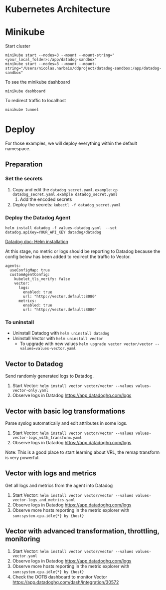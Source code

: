 Kubernetes Architecture
=======================

# Minikube

Start cluster
```
minikube start --nodes=3 --mount --mount-string="<your_local_folder>:/app/datadog-sandbox"
minikube start --nodes=3 --mount --mount-string="/Users/nicolas.narbais/ddproject/datadog-sandbox:/app/datadog-sandbox"
```

To see the minikube dashboard
```
minikube dashboard
```

To redirect traffic to localhost
```
minikube tunnel
```

# Deploy

For those examples, we will deploy everything within the default namespace.

## Preparation

### Set the secrets

1. Copy and edit the `datadog_secret.yaml.example`: `cp datadog_secret.yaml.example datadog_secret.yaml`
    1. Add the encoded secrets
1. Deploy the secrets: `kubectl -f datadog_secret.yaml`

### Deploy the Datadog Agent

```
helm install datadog -f values-datadog.yaml  --set datadog.apiKey=YOUR_API_KEY datadog/datadog
```

[Datadog doc: Helm installation](https://docs.datadoghq.com/containers/kubernetes/installation/?tab=helm)

At this stage, no metric or logs should be reporting to Datadog because the config below has been added to redirect the traffic to Vector.

```
agents:
  useConfigMap: true
  customAgentConfig:
    kubelet_tls_verify: false
    vector:
      logs:
        enabled: true
        url: "http://vector.default:8080"
      metrics:
        enabled: true
        url: "http://vector.default:8080"
```

### To uninstall

- Uninstall Datadog with `helm uninstall datadog`
- Uninstall Vector with `helm uninstall vector`
  - To upgrade with new values `helm upgrade vector vector/vector --values=values-vector.yaml`

## Vector to Datadog

Send randomly generated logs to Datadog.

1. Start Vector: `helm install vector vector/vector --values values-vector-only.yaml`
1. Observe logs in Datadog https://app.datadoghq.com/logs

## Vector with basic log transformations

Parse syslog automatically and edit attributes in some logs.

1. Start Vector: `helm install vector vector/vector --values values-vector-logs_with_transform.yaml`
1. Observe logs in Datadog https://app.datadoghq.com/logs

Note: This is a good place to start learning about VRL, the remap transform is very powerful.

## Vector with logs and metrics

Get all logs and metrics from the agent into Datadog

1. Start Vector: `helm install vector vector/vector --values values-vector-logs_and_metrics.yaml`
1. Observe logs in Datadog https://app.datadoghq.com/logs
1. Observe more hosts reporting in the metric explorer with `sum:system.cpu.idle{*} by {host}`

## Vector with advanced transformation, throttling, monitoring

1. Start Vector: `helm install vector vector/vector --values values-vector.yaml`
1. Observe logs in Datadog https://app.datadoghq.com/logs
1. Observe more hosts reporting in the metric explorer with `sum:system.cpu.idle{*} by {host}`
1. Check the OOTB dashboard to monitor Vector https://app.datadoghq.com/dash/integration/30572 

